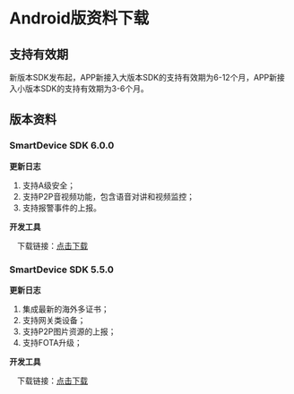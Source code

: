 

# Android版资料下载


##  支持有效期

新版本SDK发布起，APP新接入大版本SDK的支持有效期为6-12个月，APP新接入小版本SDK的支持有效期为3-6个月。


##  版本资料

### SmartDevice SDK 6.0.0

**更新日志**  
1. 支持A级安全；  
2. 支持P2P音视频功能，包含语音对讲和视频监控；  
3. 支持报警事件的上报。  

**开发工具**  

&emsp;下载链接：[点击下载](https://resource.haigeek.com/download/resource/selfService/admin/SDK6.0_SmartDevice_Android_%E5%BC%80%E5%8F%91%E6%89%8B%E5%86%8C+_20210119094058819.pdf)

### SmartDevice SDK 5.5.0

**更新日志**  
1. 集成最新的海外多证书；  
2. 支持网关类设备；  
3. 支持P2P图片资源的上报；  
4. 支持FOTA升级；  

**开发工具**  

&emsp;下载链接：[点击下载](https://resource.haigeek.com/download/resource/selfService/admin/SDK6.0_SmartDevice_Android_%E5%BC%80%E5%8F%91%E6%89%8B%E5%86%8C+_20210119094058819.pdf)

